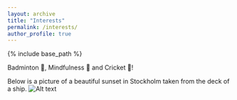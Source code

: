 ```yaml
---
layout: archive
title: "Interests"
permalink: /interests/
author_profile: true
---
```


{% include base_path %}

Badminton :badminton:, Mindfulness :lotus_position:	and Cricket :cricket_game:!

Below is a picture of a beautiful sunset in Stockholm taken from the deck of a ship.
![Alt text](https://gourav-prateek-sharma.github.io/files/images/1679178556461.jpg "Sunset in Stockholm.")


